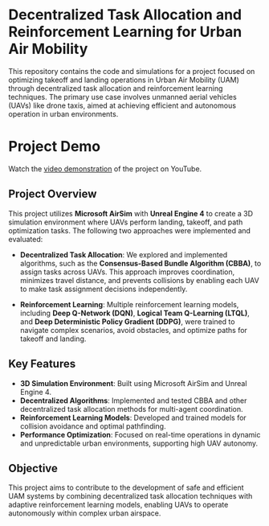 # Decentralized Task Allocation and Reinforcement Learning for Urban Air Mobility

This repository contains the code and simulations for a project focused on optimizing takeoff and landing operations in Urban Air Mobility (UAM) through decentralized task allocation and reinforcement learning techniques. The primary use case involves unmanned aerial vehicles (UAVs) like drone taxis, aimed at achieving efficient and autonomous operation in urban environments.

# Project Demo
Watch the [video demonstration](https://drive.google.com/file/d/1hoqK8FkQHGno81S4aQHj5qh0xODsYUJH/view?usp=drive_link) of the project on YouTube.


## Project Overview

This project utilizes **Microsoft AirSim** with **Unreal Engine 4** to create a 3D simulation environment where UAVs perform landing, takeoff, and path optimization tasks. The following two approaches were implemented and evaluated:

- **Decentralized Task Allocation**: We explored and implemented algorithms, such as the **Consensus-Based Bundle Algorithm (CBBA)**, to assign tasks across UAVs. This approach improves coordination, minimizes travel distance, and prevents collisions by enabling each UAV to make task assignment decisions independently.

- **Reinforcement Learning**: Multiple reinforcement learning models, including **Deep Q-Network (DQN)**, **Logical Team Q-Learning (LTQL)**, and **Deep Deterministic Policy Gradient (DDPG)**, were trained to navigate complex scenarios, avoid obstacles, and optimize paths for takeoff and landing.

## Key Features

- **3D Simulation Environment**: Built using Microsoft AirSim and Unreal Engine 4.
- **Decentralized Algorithms**: Implemented and tested CBBA and other decentralized task allocation methods for multi-agent coordination.
- **Reinforcement Learning Models**: Developed and trained models for collision avoidance and optimal pathfinding.
- **Performance Optimization**: Focused on real-time operations in dynamic and unpredictable urban environments, supporting high UAV autonomy.

## Objective

This project aims to contribute to the development of safe and efficient UAM systems by combining decentralized task allocation techniques with adaptive reinforcement learning models, enabling UAVs to operate autonomously within complex urban airspace.
